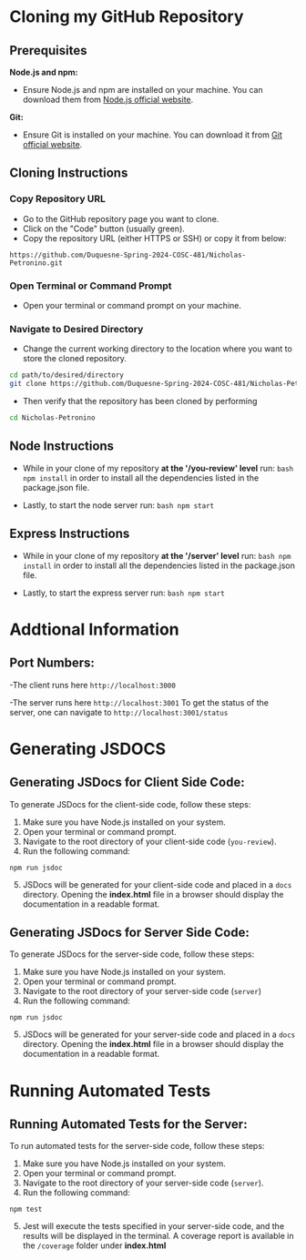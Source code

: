 # Cloning my GitHub Repository

## Prerequisites

**Node.js and npm:**
   - Ensure Node.js and npm are installed on your machine. You can download them from [Node.js official website](https://nodejs.org/).

**Git:**
   - Ensure Git is installed on your machine. You can download it from [Git official website](https://git-scm.com/).

## Cloning Instructions

### Copy Repository URL

- Go to the GitHub repository page you want to clone.
- Click on the "Code" button (usually green).
- Copy the repository URL (either HTTPS or SSH) or copy it from below:

```https://github.com/Duquesne-Spring-2024-COSC-481/Nicholas-Petronino.git```

### Open Terminal or Command Prompt

- Open your terminal or command prompt on your machine.

### Navigate to Desired Directory

- Change the current working directory to the location where you want to store the cloned repository.

```bash
cd path/to/desired/directory
git clone https://github.com/Duquesne-Spring-2024-COSC-481/Nicholas-Petronino.git
```

- Then verify that the repository has been cloned by performing
```bash
cd Nicholas-Petronino
```

## Node Instructions

- While in your clone of my repository **at the '/you-review' level** run:
  ```bash npm install``` in order to install all the dependencies listed in the package.json file.

- Lastly, to start the node server run:
  ```bash npm start```

## Express Instructions
- While in your clone of my repository **at the '/server' level** run:
  ```bash npm install``` in order to install all the dependencies listed in the package.json file.

- Lastly, to start the express server run:
  ```bash npm start```

# Addtional Information

## Port Numbers:

-The client runs here ```http://localhost:3000```

-The server runs here ```http://localhost:3001``` To get the status of the server, one can navigate to ```http://localhost:3001/status```

# Generating JSDOCS

## Generating JSDocs for Client Side Code:

To generate JSDocs for the client-side code, follow these steps:

1. Make sure you have Node.js installed on your system.
2. Open your terminal or command prompt.
3. Navigate to the root directory of your client-side code (`you-review`).
4. Run the following command:

```npm run jsdoc```

5. JSDocs will be generated for your client-side code and placed in a `docs` directory. Opening the **index.html** file in a browser should display the documentation in a readable format. 


## Generating JSDocs for Server Side Code:

To generate JSDocs for the server-side code, follow these steps:

1. Make sure you have Node.js installed on your system.
2. Open your terminal or command prompt.
3. Navigate to the root directory of your server-side code (`server`)
4. Run the following command:

```npm run jsdoc```

5. JSDocs will be generated for your server-side code and placed in a `docs` directory. Opening the **index.html** file in a browser should display the documentation in a readable format. 

# Running Automated Tests

## Running Automated Tests for the Server:

To run automated tests for the server-side code, follow these steps:

1. Make sure you have Node.js installed on your system.
2. Open your terminal or command prompt.
3. Navigate to the root directory of your server-side code (`server`).
4. Run the following command:

```npm test```

5. Jest will execute the tests specified in your server-side code, and the results will be displayed in the terminal. A coverage report is available in the `/coverage` folder under **index.html**
